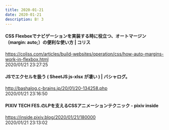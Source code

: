 ```yaml
---
title: 2020-01-21
date: 2020-01-21
description: B! 3
---
```


####   CSS Flexboxでナビゲーションを実装する時に役立つ、オートマージン（margin: auto;）の便利な使い方 | コリス
https://coliss.com/articles/build-websites/operation/css/how-auto-margins-work-in-flexbox.html<br>
2020/01/21 23:27:25<br>


#### JSでエクセルを扱う ( SheetJS js-xlsx が凄い ) | バシャログ。
http://bashalog.c-brains.jp/20/01/20-134258.php<br>
2020/01/21 23:16:50<br>


#### PIXIV TECH FES.のLPを支えるCSSアニメーションテクニック - pixiv inside
https://inside.pixiv.blog/2020/01/21/180000<br>
2020/01/21 23:13:02<br>


